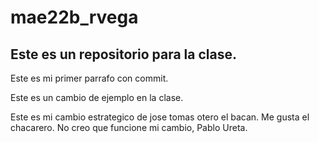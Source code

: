 # mae22b_rvega
## Este es un repositorio para la clase.

Este es mi primer parrafo con commit.

Este es un cambio de ejemplo en la clase.

Este es mi cambio estrategico de jose tomas otero el bacan.
Me gusta el chacarero.
No creo que funcione mi cambio, Pablo Ureta.
